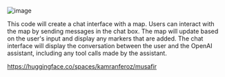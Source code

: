 ![image](https://github.com/kamranferoz/wanderlust/assets/34434270/e8bfffe5-09a3-426f-a61f-97e7c89d0891)

This code will create a chat interface with a map. Users can interact with the map by sending messages in the chat box. The map will update based on the user's input and display any markers that are added. The chat interface will display the conversation between the user and the OpenAI assistant, including any tool calls made by the assistant.

https://huggingface.co/spaces/kamranferoz/musafir
